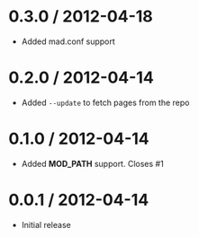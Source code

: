 
0.3.0 / 2012-04-18 
==================

  * Added mad.conf support

0.2.0 / 2012-04-14 
==================

  * Added `--update` to fetch pages from the repo

0.1.0 / 2012-04-14 
==================

  * Added __MOD_PATH__ support. Closes #1

0.0.1 / 2012-04-14 
==================

  * Initial release
